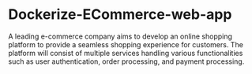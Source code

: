 # Dockerize-ECommerce-web-app
A leading e-commerce company aims to develop an online shopping platform to provide a seamless shopping experience for customers. The platform will consist of multiple services handling various functionalities such as user authentication, order processing, and payment processing.  
